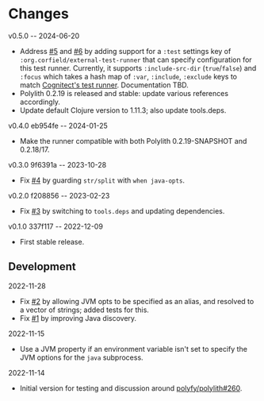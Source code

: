 # Changes

v0.5.0 -- 2024-06-20
* Address [#5](https://github.com/seancorfield/polylith-external-test-runner/issues/5) and [#6](https://github.com/seancorfield/polylith-external-test-runner/issues/6) by adding support for a `:test` settings key of `:org.corfield/external-test-runner` that can specify configuration for this test runner. Currently, it supports `:include-src-dir` (`true`/`false`) and `:focus` which takes a hash map of `:var`, `:include`, `:exclude` keys to match [Cognitect's test runner](https://github.com/cognitect-labs/test-runner). Documentation TBD.
* Polylith 0.2.19 is released and stable: update various references accordingly.
* Update default Clojure version to 1.11.3; also update tools.deps.

v0.4.0 eb954fe -- 2024-01-25
* Make the runner compatible with both Polylith 0.2.19-SNAPSHOT and 0.2.18/17.

v0.3.0 9f6391a -- 2023-10-28
* Fix [#4](https://github.com/seancorfield/polylith-external-test-runner/issues/4) by guarding `str/split` with `when java-opts`.

v0.2.0 f208856 -- 2023-02-23
* Fix [#3](https://github.com/seancorfield/polylith-external-test-runner/issues/3) by switching to `tools.deps` and updating dependencies.

v0.1.0 337f117 -- 2022-12-09
* First stable release.

## Development

2022-11-28
* Fix [#2](https://github.com/seancorfield/polylith-external-test-runner/issues/2) by allowing JVM opts to be specified as an alias, and resolved to a vector of strings; added tests for this.
* Fix [#1](https://github.com/seancorfield/polylith-external-test-runner/issues/1) by improving Java discovery.

2022-11-15
* Use a JVM property if an environment variable isn't set to specify the JVM options for the `java` subprocess.

2022-11-14
* Initial version for testing and discussion around [polyfy/polylith#260](https://github.com/polyfy/polylith/issues/260).
